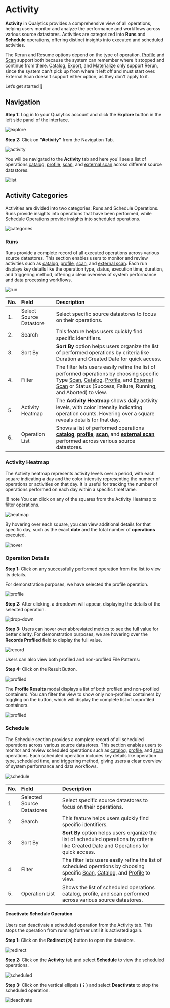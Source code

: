 # Activity

**Activity** in Qualytics provides a comprehensive view of all operations, helping users monitor and analyze the performance and workflows across various source datastores. Activities are categorized into **Runs** and **Schedule** operations, offering distinct insights into executed and scheduled activities.

The Rerun and Resume options depend on the type of operation. [Profile](../source-datastore/profile.md) and [Scan](../source-datastore/scan.md) support both because the system can remember where it stopped and continue from there. [Catalog](../source-datastore/catalog.md), [Export](../container/export-operation.md), and [Materialize](../container/materialize-operation.md) only support Rerun, since the system can't pick up from where it left off and must start over. External Scan doesn't support either option, as they don't apply to it.

Let’s get started 🚀

## Navigation

**Step 1:** Log in to your Qualytics account and click the **Explore** button in the left side panel of the interface.

![explore](../assets/explore/activity/explore-light.png)

**Step 2:** Click on **"Activity"** from the Navigation Tab.

![activity](../assets/explore/activity/activity-light.png)

You will be navigated to the **Activity** tab and here you'll see a list of operations [catalog](../source-datastore/catalog.md), [profile](../source-datastore/profile.md), [scan](../source-datastore/scan.md), and [external scan](../source-datastore/external-scan.md) across different source datastores.

![list](../assets/explore/activity/list-light.png)

## Activity Categories

Activities are divided into two categories: Runs and Schedule Operations. Runs provide insights into operations that have been performed, while Schedule Operations provide insights into scheduled operations.

![categories](../assets/explore/activity/categories-light.png)

### Runs

Runs provide a complete record of all executed operations across various source datastores. This section enables users to monitor and review activities such as [catalog](../source-datastore/catalog.md), [profile](../source-datastore/profile.md), [scan](../source-datastore/scan.md), and [external scan](../source-datastore/external-scan.md). Each run displays key details like the operation type, status, execution time, duration, and triggering method, offering a clear overview of system performance and data processing workflows.

![run](../assets/explore/activity/runs-light.png)

| No. | Field | Description |
| :---- | :---- | :---- |
| 1. | Select Source Datastore | Select specific source datastores to focus on their operations. |
| 2. | Search | This feature helps users quickly find specific identifiers. |
| 3. | Sort By | **Sort By** option helps users organize the list of performed operations by criteria like Duration and Created Date for quick access. |
| 4. | Filter | The filter lets users easily refine the list of performed operations by choosing specific Type [Scan](../source-datastore/scan.md), [Catalog](../source-datastore/catalog.md), [Profile](../source-datastore/profile.md), and [External Scan](../source-datastore/external-scan.md) or Status (Success, Failure, Running, and Aborted) to view. |
| 5. | Activity Heatmap | The **Activity Heatmap** shows daily activity levels, with color intensity indicating operation counts. Hovering over a square reveals details for that day. |
| 6. | Operation List | Shows a list of performed operations [**catalog**](../source-datastore/catalog.md), [**profile**](../source-datastore/profile.md), [**scan**](../source-datastore/scan.md), and [**external scan**](../source-datastore/external-scan.md) performed across various source datastores. |

### Activity Heatmap

The Activity heatmap represents activity levels over a period, with each square indicating a day and the color intensity representing the number of operations or activities on that day. It is useful for tracking the number of operations performed on each day within a specific timeframe.

!!! note 
    You can click on any of the squares from the Activity Heatmap to filter operations.  

![heatmap](../assets/explore/activity/heatmap-light.png)

By hovering over each square, you can view additional details for that specific day, such as the exact **date** and the total number of **operations** executed.

![hover](../assets/explore/activity/hover-light.png)

### Operation Details

**Step 1:** Click on any successfully performed operation from the list to view its details.

For demonstration purposes, we have selected the profile operation.

![profile](../assets/explore/activity/profile-light.png)

**Step 2:** After clicking, a dropdown will appear, displaying the details of the selected operation.

![drop-down](../assets/explore/activity/drop-light.png)

**Step 3:** Users can hover over abbreviated metrics to see the full value for better clarity. For demonstration purposes, we are hovering over the **Records Profiled** field to display the full value.

![record](../assets/explore/activity/record-light.png)

Users can also view both profiled and non-profiled File Patterns:

**Step 4:** Click on the Result Button.

![profiled](../assets/explore/activity/result-light.png)

The **Profile Results** modal displays a list of both profiled and non-profiled containers. You can filter the view to show only non-profiled containers by toggling on the button, which will display the complete list of unprofiled containers.

![profiled](../assets/explore/activity/profiled-light.png)

### Schedule

The Schedule section provides a complete record of all scheduled operations across various source datastores. This section enables users to monitor and review scheduled operations such as [catalog](../source-datastore/catalog.md), [profile](../source-datastore/profile.md), and [scan](../source-datastore/scan.md) operations. Each scheduled operation includes key details like operation type, scheduled time, and triggering method, giving users a clear overview of system performance and data workflows.

![schedule](../assets/explore/activity/schedule-light.png)

| No. | Field | Description |
| :---- | :---- | :---- |
| 1 | Selected Source Datastores | Select specific source datastores to focus on their operations. |
| 2 | Search | This feature helps users quickly find specific identifiers. |
| 3 | Sort By | **Sort By** option helps users organize the list of scheduled operations by criteria like Created Date and Operations for quick access. |
| 4 | Filter | The filter lets users easily refine the list of scheduled operations by choosing specific [Scan](../source-datastore/scan.md), [Catalog](../source-datastore/catalog.md), and [Profile](../source-datastore/profile.md) to view. |
| 5. | Operation List | Shows the list of scheduled operations [catalog](../source-datastore/catalog.md), [profile](../source-datastore/profile.md), and [scan](../source-datastore/scan.md) performed across various source datastores. |

#### Deactivate Schedule Operation

Users can deactivate a scheduled operation from the Activity tab. This stops the operation from running further until it is activated again.

**Step 1:** Click on the **Redirect (↗)** button to open the datastore.

![redirect](../assets/explore/activity/redirect-light.png)

**Step 2:** Click on the **Activity** tab and select **Schedule** to view the scheduled operations.

![scheduled](../assets/explore/activity/scheduled-light.png)

**Step 3:** Click on the vertical ellipsis **(⋮)** and select **Deactivate** to stop the scheduled operation.

![deactivate](../assets/explore/activity/deactivate-light.png)